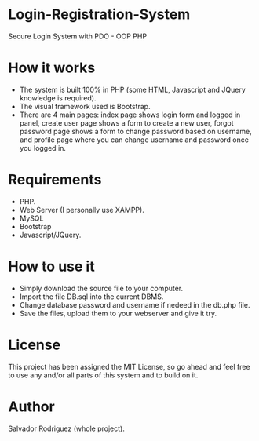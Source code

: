 # Login-Registration-System
Secure Login System with PDO - OOP PHP 

# How it works
* The system is built 100% in PHP (some HTML, Javascript and JQuery knowledge is required).
* The visual framework used is Bootstrap.
* There are 4 main pages: index page shows login form and logged in panel, create user page shows a form to create a new user, forgot         password page shows a form to change password based on username, and profile page where you can change username and password once you 		logged in.

# Requirements
* PHP.
* Web Server (I personally use XAMPP).
* MySQL
* Bootstrap
* Javascript/JQuery.

# How to use it
* Simply download the source file to your computer.
* Import the file DB.sql into the current DBMS.
* Change database password and username if nedeed in the db.php file.
* Save the files, upload them to your webserver and give it try.

# License
This project has been assigned the MIT License, so go ahead and feel free to use any and/or all parts of this system and to build on it.

# Author
Salvador Rodriguez (whole project).


